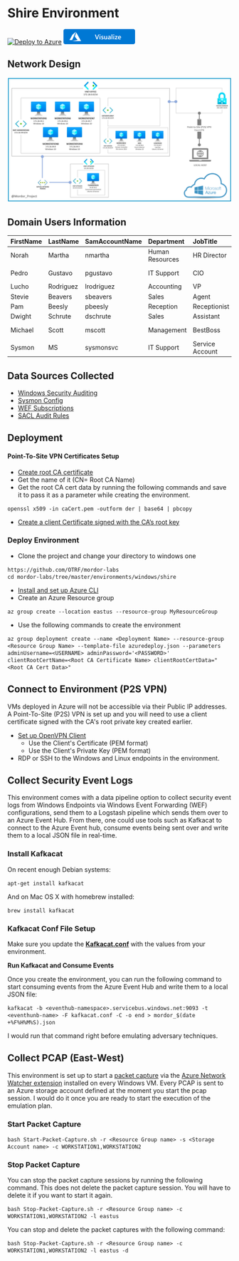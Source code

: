 # Shire Environment

[![Deploy to Azure](https://aka.ms/deploytoazurebutton)](https://portal.azure.com/#create/Microsoft.Template/uri/https%3A%2F%2Fraw.githubusercontent.com%2FOTRF%2Fmordor-labs%2Fmaster%2Fenvironments%2Fwindows%2Fshire%2Fazuredeploy.json) [![Visualize](https://raw.githubusercontent.com/Azure/azure-quickstart-templates/master/1-CONTRIBUTION-GUIDE/images/visualizebutton.png)](http://armviz.io/#/?load=https://portal.azure.com/#create/Microsoft.Template/uri/https%3A%2F%2Fraw.githubusercontent.com%2FOTRF%2Fmordor-labs%2Fmaster%2Fenvironments%2Fwindows%2Fshire%2Fazuredeploy.json)

## Network Design

![](../../../docs/source/_static/mordor-shire-design.png)

## Domain Users Information

| FirstName | LastName | SamAccountName | Department | JobTitle | Password | Identity | UserContainer | 
|:--- |:--- |:--- |:--- |:--- |:--- |:--- |:--- |
| Norah | Martha | nmartha | Human Resources | HR Director | S@l@m3!123 | Users | DomainUsers | 
| Pedro | Gustavo | pgustavo | IT Support | CIO | W1n1!2019 | Domain Admins | DomainUsers |
| Lucho | Rodriguez | lrodriguez | Accounting | VP | T0d@y!2019 | Users | DomainUsers |
| Stevie | Beavers | sbeavers | Sales | Agent | B1gM@c!2020 | Users | DomainUsers |
| Pam | Beesly | pbeesly | Reception | Receptionist | Fl0nk3rt0n!T0by | Users | DomainUsers |
| Dwight | Schrute | dschrute | Sales | Assistant | Schrut3F@rms!B33ts | Users | DomainUsers |
| Michael | Scott | mscott | Management | BestBoss | abc123!D@t3M1k3 | Domain Admins | DomainUsers | 
| Sysmon | MS | sysmonsvc | IT Support | Service Account | Buggy!1122 | Users | DomainUsers |

## Data Sources Collected

* [Windows Security Auditing](https://github.com/OTRF/Blacksmith/blob/master/resources/scripts/powershell/auditing/Enable-WinAuditCategories.ps1)
* [Sysmon Config](https://github.com/OTRF/Blacksmith/blob/master/resources/configs/sysmon/sysmonv11.0.xml)
* [WEF Subscriptions](https://github.com/OTRF/Blacksmith/tree/master/resources/configs/wef/subscriptions)
* [SACL Audit Rules](https://github.com/OTRF/Blacksmith/blob/master/resources/scripts/powershell/auditing/Set-SACLs.ps1)

## Deployment

#### Point-To-Site VPN Certificates Setup

* [Create root CA certificate](https://blacksmith.readthedocs.io/en/latest/azure_p2s_vpn_setup.html#create-a-root-ca-certificate)
* Get the name of it (CN= Root CA Name)
* Get the root CA cert data by running the following commands and save it to pass it as a parameter while creating the environment.

```
openssl x509 -in caCert.pem -outform der | base64 | pbcopy
```
* [Create a client Certificate signed with the CA’s root key](https://blacksmith.readthedocs.io/en/latest/azure_p2s_vpn_setup.html#create-a-client-certificate-signed-with-the-ca-s-root-key)

### Deploy Environment

* Clone the project and change your directory to windows one

```
https://github.com/OTRF/mordor-labs
cd mordor-labs/tree/master/environments/windows/shire
```

* [Install and set up Azure CLI](https://blacksmith.readthedocs.io/en/latest/azure_cli_setup.html)
* Create an Azure Resource group

```
az group create --location eastus --resource-group MyResourceGroup
```

* Use the following commands to create the environment

```
az group deployment create --name <Deployment Name> --resource-group <Resource Group Name> --template-file azuredeploy.json --parameters adminUsername=<USERNAME> adminPassword='<PASSWORD>' clientRootCertName=<Root CA Certificate Name> clientRootCertData="<Root CA Cert Data>"
```

## Connect to Environment (P2S VPN)

VMs deployed in Azure will not be accessible via their Public IP addresses. A Point-To-Site (P2S) VPN is set up and you will need to use a client certificate signed with the CA's root private key created earlier. 

* [Set up OpenVPN Client](https://docs.microsoft.com/en-us/azure/vpn-gateway/vpn-gateway-howto-openvpn-clients)
    * Use the Client's Certificate (PEM format)
    * Use the Client's Private Key (PEM format)
* RDP or SSH to the Windows and Linux endpoints in the environment.

## Collect Security Event Logs

This environment comes with a data pipeline option to collect security event logs from Windows Endpoints via Windows Event Forwarding (WEF) configurations, send them to a Logstash pipeline which sends them over to an Azure Event Hub. From there, one could use tools such as Kafkacat to connect to the Azure Event hub, consume events being sent over and write them to a local JSON file in real-time.

### Install Kafkacat

On recent enough Debian systems:

```
apt-get install kafkacat
```

And on Mac OS X with homebrew installed:

```
brew install kafkacat
```

### Kafkacat Conf File Setup

Make sure you update the [**Kafkacat.conf**](https://github.com/OTRF/mordor-labs/blob/master/environments/windows/kafkacat/kafkacat.conf) with the values from your environment.

**Run Kafkacat and Consume Events**

Once you create the environment, you can run the following command to start consuming events from the Azure Event Hub and write them to a local JSON file:

```
kafkacat -b <eventhub-namespace>.servicebus.windows.net:9093 -t <eventhunb-name> -F kafkacat.conf -C -o end > mordor_$(date +%F%H%M%S).json
```

I would run that command right before emulating adversary techniques.

## Collect PCAP (East-West)

This environment is set up to start a [packet capture](https://docs.microsoft.com/en-us/azure/network-watcher/network-watcher-packet-capture-overview) via the [Azure Network Watcher extension](https://docs.microsoft.com/en-us/azure/virtual-machines/extensions/network-watcher-windows) installed on every Windows VM. Every PCAP is sent to an Azure storage account defined at the moment you start the pcap session. I would do it once you are ready to start the execution of the emulation plan.

### Start Packet Capture

```
bash Start-Packet-Capture.sh -r <Resource Group name> -s <Storage Account name> -c WORKSTATION1,WORKSTATION2
```

### Stop Packet Capture

You can stop the packet capture sessions by running the following command. This does not delete the packet capture session. You will have to delete it if you want to start it again.

```
bash Stop-Packet-Capture.sh -r <Resource Group name> -c WORKSTATION1,WORKSTATION2 -l eastus
```

You can stop and delete the packet captures with the following command:

```
bash Stop-Packet-Capture.sh -r <Resource Group name> -c WORKSTATION1,WORKSTATION2 -l eastus -d
```
